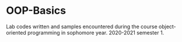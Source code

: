 # OOP-Basics
Lab codes written and samples encountered during the course object-oriented programming in sophomore year. 2020-2021 semester 1.
